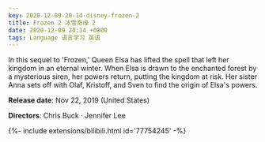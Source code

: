 ```yaml
---
key: 2020-12-09-20-14-disney-frozen-2
title: Frozen 2 冰雪奇缘 2
date: 2020-12-09 20:14 +0800
tags: Language 语言学习 英语
---
```


In this sequel to 'Frozen,' Queen Elsa has lifted the spell that left her kingdom in an eternal winter. When Elsa is drawn to the enchanted forest by a mysterious siren, her powers return, putting the kingdom at risk. Her sister Anna sets off with Olaf, Kristoff, and Sven to find the origin of Elsa's powers.

**Release date**: Nov 22, 2019 (United States)

**Directors**: Chris Buck · Jennifer Lee

<div>{%- include extensions/bilibili.html id='77754245' -%}</div>

<!--more-->
